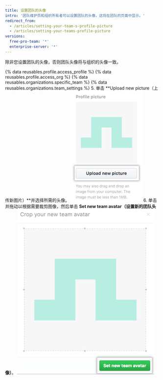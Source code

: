 ```yaml
---
title: 设置团队的头像
intro: '团队维护员和组织所有者可以设置团队的头像，这将在团队的页面中显示。'
redirect_from:
  - /articles/setting-your-team-s-profile-picture
  - /articles/setting-your-teams-profile-picture
versions:
  free-pro-team: '*'
  enterprise-server: '*'
---
```


除非您设置团队的头像，否则团队头像将与组织的头像一致。

{% data reusables.profile.access_profile %}
{% data reusables.profile.access_org %}
{% data reusables.organizations.specific_team %}
{% data reusables.organizations.team_settings %}
5. 单击 **Upload new picture（上传新图片）**并选择所需的头像。 ![上传新图片](/assets/images/help/teams/org-team-profile-picture-upload.png)
6. 单击并拖动以根据需要裁剪图像，然后单击 **Set new team avatar（设置新的团队头像）**。 ![设置新的团队头像](/assets/images/help/teams/org-team-set-new-team-avatar.png)
